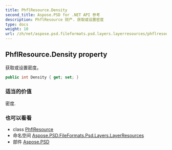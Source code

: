 ```yaml
---
title: PhflResource.Density
second_title: Aspose.PSD for .NET API 参考
description: PhflResource 财产. 获取或设置密度
type: docs
weight: 10
url: /zh/net/aspose.psd.fileformats.psd.layers.layerresources/phflresource/density/
---
```

## PhflResource.Density property

获取或设置密度。

```csharp
public int Density { get; set; }
```

### 适当的价值

密度.

### 也可以看看

* class [PhflResource](../)
* 命名空间 [Aspose.PSD.FileFormats.Psd.Layers.LayerResources](../../phflresource/)
* 部件 [Aspose.PSD](../../../)


